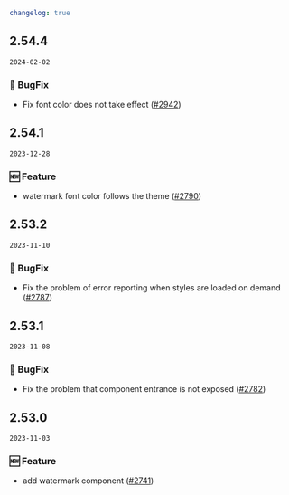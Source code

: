 ```yaml
changelog: true
```

## 2.54.4

`2024-02-02`

### 🐛 BugFix

- Fix font color does not take effect ([#2942](https://github.com/arco-design/arco-design-vue/pull/2942))


## 2.54.1

`2023-12-28`

### 🆕 Feature

- watermark font color  follows the theme ([#2790](https://github.com/arco-design/arco-design-vue/pull/2790))


## 2.53.2

`2023-11-10`

### 🐛 BugFix

- Fix the problem of error reporting when styles are loaded on demand ([#2787](https://github.com/arco-design/arco-design-vue/pull/2787))


## 2.53.1

`2023-11-08`

### 🐛 BugFix

- Fix the problem that component entrance is not exposed ([#2782](https://github.com/arco-design/arco-design-vue/pull/2782))


## 2.53.0

`2023-11-03`

### 🆕 Feature

- add watermark component ([#2741](https://github.com/arco-design/arco-design-vue/pull/2741))



